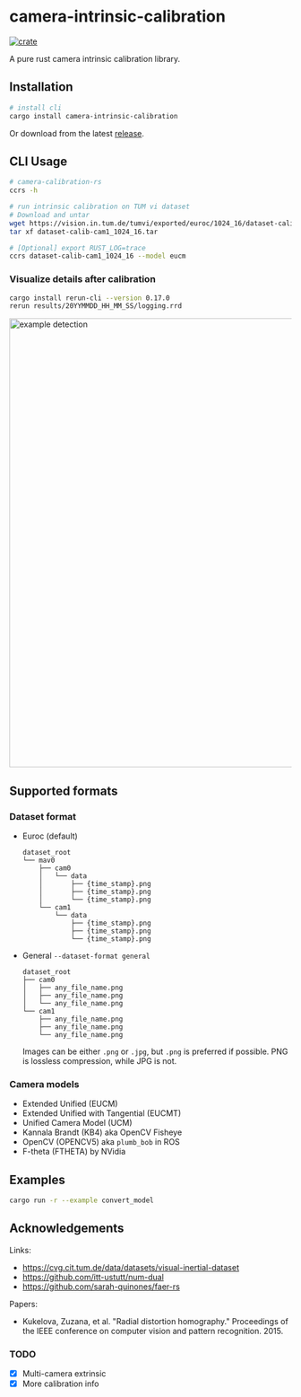 # camera-intrinsic-calibration
[![crate](https://img.shields.io/crates/v/camera-intrinsic-calibration.svg)](https://crates.io/crates/camera-intrinsic-calibration)

A pure rust camera intrinsic calibration library.

## Installation
```sh
# install cli
cargo install camera-intrinsic-calibration
```
Or download from the latest [release](https://github.com/powei-lin/camera-intrinsic-calibration-rs/releases).

## CLI Usage
```sh
# camera-calibration-rs
ccrs -h

# run intrinsic calibration on TUM vi dataset
# Download and untar
wget https://vision.in.tum.de/tumvi/exported/euroc/1024_16/dataset-calib-cam1_1024_16.tar
tar xf dataset-calib-cam1_1024_16.tar

# [Optional] export RUST_LOG=trace
ccrs dataset-calib-cam1_1024_16 --model eucm

```
### Visualize details after calibration
```sh
cargo install rerun-cli --version 0.17.0
rerun results/20YYMMDD_HH_MM_SS/logging.rrd
```
<img src="data/rerun_logs.jpg" width="800" alt="example detection">

## Supported formats
### Dataset format
* Euroc (default)
    ```
    dataset_root
    └── mav0
        ├── cam0
        │   └── data
        │       ├── {time_stamp}.png
        │       ├── {time_stamp}.png
        │       └── {time_stamp}.png
        └── cam1
            └── data
                ├── {time_stamp}.png
                ├── {time_stamp}.png
                └── {time_stamp}.png
    ```
* General `--dataset-format general`
    ```
    dataset_root
    ├── cam0
    │   ├── any_file_name.png
    │   ├── any_file_name.png
    │   └── any_file_name.png
    └── cam1
        ├── any_file_name.png
        ├── any_file_name.png
        └── any_file_name.png
    ```
    Images can be either `.png` or `.jpg`, but `.png` is preferred if possible. PNG is lossless compression, while JPG is not.
### Camera models
* Extended Unified (EUCM)
* Extended Unified with Tangential (EUCMT)
* Unified Camera Model (UCM)
* Kannala Brandt (KB4) aka OpenCV Fisheye
* OpenCV (OPENCV5) aka `plumb_bob` in ROS
* F-theta (FTHETA) by NVidia

## Examples
```sh
cargo run -r --example convert_model
```

## Acknowledgements
Links:
* https://cvg.cit.tum.de/data/datasets/visual-inertial-dataset
* https://github.com/itt-ustutt/num-dual
* https://github.com/sarah-quinones/faer-rs

Papers:

* Kukelova, Zuzana, et al. "Radial distortion homography." Proceedings of the IEEE conference on computer vision and pattern recognition. 2015.

### TODO
* [x] Multi-camera extrinsic
* [x] More calibration info